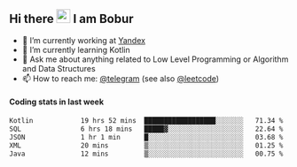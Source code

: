 ## Hi there <img src="https://media.giphy.com/media/hvRJCLFzcasrR4ia7z/giphy.gif" width="25px" height="25px"> I am Bobur

- 💼 I’m currently working at [Yandex](https://yandex.ru/)
- 🌱 I’m currently learning Kotlin
- 💬 Ask me about anything related to Low Level Programming or Algorithm and Data Structures
- 📫 How to reach me: [@telegram](https://t.me/octoant) (see also [@leetcode](https://leetcode.com/octoant/))    

#### Coding stats in last week

<!--START_SECTION:waka-->

```txt
Kotlin            19 hrs 52 mins  ██████████████████░░░░░░░   71.34 %
SQL               6 hrs 18 mins   █████▓░░░░░░░░░░░░░░░░░░░   22.64 %
JSON              1 hr 1 min      █░░░░░░░░░░░░░░░░░░░░░░░░   03.68 %
XML               20 mins         ▒░░░░░░░░░░░░░░░░░░░░░░░░   01.25 %
Java              12 mins         ▒░░░░░░░░░░░░░░░░░░░░░░░░   00.75 %
```

<!--END_SECTION:waka-->
